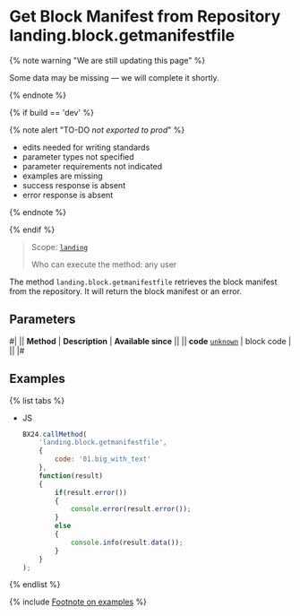 # Get Block Manifest from Repository landing.block.getmanifestfile

{% note warning "We are still updating this page" %}

Some data may be missing — we will complete it shortly.

{% endnote %}

{% if build == 'dev' %}

{% note alert "TO-DO _not exported to prod_" %}

- edits needed for writing standards
- parameter types not specified
- parameter requirements not indicated
- examples are missing
- success response is absent
- error response is absent

{% endnote %}

{% endif %}

> Scope: [`landing`](../../../scopes/permissions.md)
>
> Who can execute the method: any user

The method `landing.block.getmanifestfile` retrieves the block manifest from the repository. It will return the block manifest or an error.

## Parameters

#|
|| **Method** | **Description** | **Available since** ||
|| **code**
[`unknown`](../../../data-types.md) | block code | ||
|#

## Examples

{% list tabs %}

- JS

    ```js
    BX24.callMethod(
        'landing.block.getmanifestfile',
        {
            code: '01.big_with_text'
        },
        function(result)
        {
            if(result.error())
            {
                console.error(result.error());
            }
            else
            {
                console.info(result.data());
            }
        }
    );
    ```

{% endlist %}

{% include [Footnote on examples](../../../../_includes/examples.md) %}